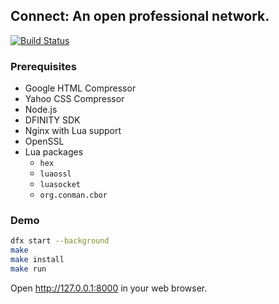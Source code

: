 ## Connect: An open professional network.

[![Build Status](https://travis-ci.org/enzoh/connect.svg?branch=master)](https://travis-ci.org/enzoh/connect?branch=master)

### Prerequisites

- Google HTML Compressor
- Yahoo CSS Compressor
- Node.js
- DFINITY SDK
- Nginx with Lua support
- OpenSSL
- Lua packages 
  - `hex`
  - `luaossl`
  - `luasocket`
  - `org.conman.cbor`

### Demo

```bash
dfx start --background
make
make install
make run
```

Open http://127.0.0.1:8000 in your web browser.
